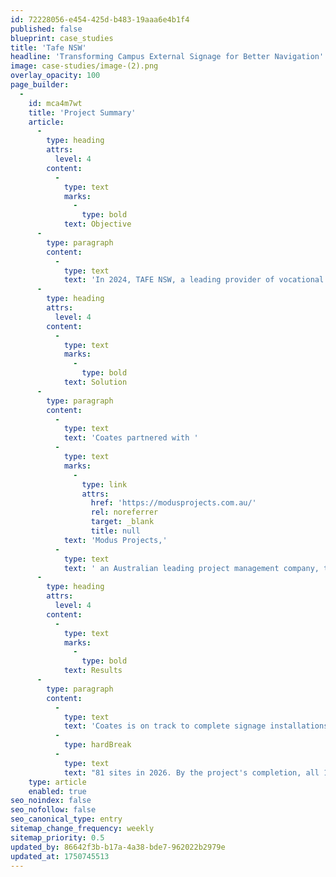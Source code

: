 ```yaml
---
id: 72228056-e454-425d-b483-19aaa6e4b1f4
published: false
blueprint: case_studies
title: 'Tafe NSW'
headline: 'Transforming Campus External Signage for Better Navigation'
image: case-studies/image-(2).png
overlay_opacity: 100
page_builder:
  -
    id: mca4m7wt
    title: 'Project Summary'
    article:
      -
        type: heading
        attrs:
          level: 4
        content:
          -
            type: text
            marks:
              -
                type: bold
            text: Objective
      -
        type: paragraph
        content:
          -
            type: text
            text: 'In 2024, TAFE NSW, a leading provider of vocational education and training in NSW, embarked on an external signage upgrade to improve branding, campus navigation and user experience for all visitors. Guided by its Design Standard and Signage and Wayfinding Strategy, TAFE NSW aimed to strengthen campus brand identity and functionality while aligning with its commitment to reconciliation, diversity, and inclusion.'
      -
        type: heading
        attrs:
          level: 4
        content:
          -
            type: text
            marks:
              -
                type: bold
            text: Solution
      -
        type: paragraph
        content:
          -
            type: text
            text: 'Coates partnered with '
          -
            type: text
            marks:
              -
                type: link
                attrs:
                  href: 'https://modusprojects.com.au/'
                  rel: noreferrer
                  target: _blank
                  title: null
            text: 'Modus Projects,'
          -
            type: text
            text: ' an Australian leading project management company, to jointly deliver this large-scale, complex government project. The project involved not only 30 signage variations but also each sign had to be bespoke, requiring the production of 7,596 unique signs for 124 campuses across New South Wales, making this project both unique and complex. Additionally, 60% of the signs required braille and tactile elements to comply with Australian standards. To further support accessibility and improve navigation across campuses, 20% of wayfinding signs also feature QR codes and NFC tags. With each site requiring up to 200+, tailored to its specific context, the project demanded meticulous planning and coordination to address the individual needs of each campus while maintaining overall consistency and high standards.'
      -
        type: heading
        attrs:
          level: 4
        content:
          -
            type: text
            marks:
              -
                type: bold
            text: Results
      -
        type: paragraph
        content:
          -
            type: text
            text: 'Coates is on track to complete signage installations for 43 sites in 2025 and ​'
          -
            type: hardBreak
          -
            type: text
            text: "81 sites in 2026. By the project's completion, all 124 campuses will feature a cohesive signage system, enhancing brand recognition and ensuring clear, consistent communication across all locations.​"
    type: article
    enabled: true
seo_noindex: false
seo_nofollow: false
seo_canonical_type: entry
sitemap_change_frequency: weekly
sitemap_priority: 0.5
updated_by: 86642f3b-b17a-4a38-bde7-962022b2979e
updated_at: 1750745513
---
```

